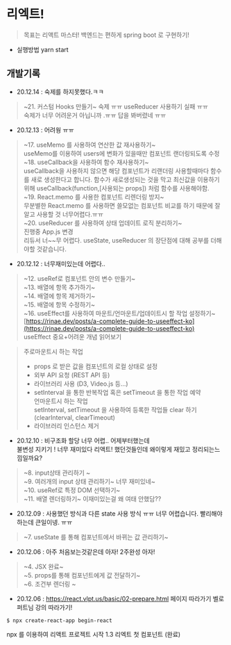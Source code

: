 # 리엑트!

> 목표는 리액트 마스터! 
> 백엔드는 편하게 spring boot 로 구현하기! 

* 실행방법 yarn start

## 개발기록
* 20.12.14 : 숙제를 하지못했다.ㅋㅋ
> ~21. 커스텀 Hooks 만들기~
> 숙제 ㅠㅠ useReducer 사용하기 실패 ㅠㅠ    
> 숙제가 너무 어려운거 아닙니까 .ㅠㅠ 답을 봐버렸네 ㅠㅠ

* 20.12.13 : 어려웡 ㅠㅠ
> ~17. useMemo 를 사용하여 연산한 값 재사용하기~   
> useMemo를 이용하여 users에 변화가 있을때만 컴포넌트 랜더링되도록 수정   
> ~18. useCallback을 사용하여 함수 재사용하기~   
> useCallback을 사용하지 않으면 해당 컴포넌트가 리랜더링 사용할때마다 함수를 새로 생성한다고 합니다. 함수가 새로생성되는 것을 막고 최신값을 이용하기위해 useCallback(function,[사용되는 props]) 처럼 함수를 사용해야함.   
> ~19. React.memo 를 사용한 컴포넌트 리렌더링 방지~   
> 무분별한 React.memo 를 사용하면 쓸모없는 컴포넌트 비교를 하기 때문에 잘알고 사용할 것 너무어렵다.ㅠㅠ   
> ~20. useReducer 를 사용하여 상태 업데이트 로직 분리하기~    
> 진행중 App.js 변경   
> 리듀서 너~~무 어렵다. useState, useReducer 의 장단점에 대해 공부를 더해야할 것같습니다.   

* 20.12.12 : 너무재미있는데 어렵다..   
> ~12. useRef로 컴포넌트 안의 변수 만들기~   
> ~13. 배열에 항목 추가하기~   
> ~14. 배열에 항목 제거하기~   
> ~15. 배열에 항목 수정하기~   
> ~16. useEffect를 사용하여 마운트/언마운트/업데이트시 할 작업 설정하기~   
[https://rinae.dev/posts/a-complete-guide-to-useeffect-ko](https://rinae.dev/posts/a-complete-guide-to-useeffect-ko)   
useEffect 중요+어려운 개념 읽어보기   

>   주로마운트시 하는 작업   
>   * props 로 받은 값을 컴포넌트의 로컬 상태로 설정    
>   * 외부 API 요청 (REST API 등)    
>   * 라이브러리 사용 (D3, Video.js 등...)    
>   * setInterval 을 통한 반복작업 혹은 setTimeout 을 통한 작업 예약    
>   언마운트시 하는 작업    
>   setInterval, setTimeout 을 사용하여 등록한 작업들 clear 하기 (clearInterval, clearTimeout)   
>   * 라이브러리 인스턴스 제거   

* 20.12.10 : 비구조화 할당 너무 어렵.. 어제부터했는데   
불변성 지키기 ! 너무 재미있다 리액트! 했던것들인데 왜이렇게 재밌고 정리되는느낌일까요?  
> ~8. input상태 관리하기 ~   
> ~9. 여러개의  input 상태 관리하기~ 너무 재미있네~   
> ~10. useRef로 특정 DOM 선택하기~  
> ~11. 배열 렌더링하기~ 이재미있는걸 왜 여태 안했담??   

* 20.12.09 : 사용했던 방식과 다른 state 사용 방식 ㅠㅠ 너무 어렵습니다. 빨리해야하는데 큰일이넹. ㅠㅠ 
> ~7. useState 를 통해 컴포넌트에서 바뀌는 값 관리하기~

* 20.12.06 : 아주 처음보는것같은데 아자! 2주완성 아자! 
> ~4. JSX 완료~   
> ~5. props를 통해 컴포넌트에게 값 전달하기~   
> ~6. 조건부 렌더링 ~  

* 20.12.06 : https://react.vlpt.us/basic/02-prepare.html 페이지 따라가기 벨로퍼트님 강의 따라가기!    
```
$ npx create-react-app begin-react
```
npx 를 이용하여 리액트 프로젝트 시작 
1.3 리엑트 첫 컴포넌트 (완료)
